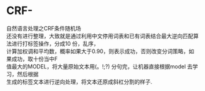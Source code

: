 # CRF-
自然语言处理之CRF条件随机场
<br>
还没有进行整理，大致就是通过利用中文停用词表和已有词表结合最大逆向匹配算法进行打标签操作，分成10 份，乱序，
<br>
计算加权调和平均数，概率如果大于0.90，则表示成功，否则改变分词策略，如果成功，取十份当中F
<br>
值最大的MODEL，将大量原始文本用(。!;?) 分句完，让机器直接根据model 去学习，然后根据
<br>
生成的标签文本进行逆向处理，将文本还原成斜杠分割的样子.
